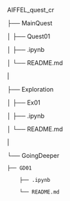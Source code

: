 AIFFEL_quest_cr

├── MainQuest

│   ├── Quest01

│       ├── .ipynb

│       └── README.md

|

├── Exploration

│   ├── Ex01

│       ├── .ipynb

│       └── README.md

|

└── GoingDeeper

    ├── GD01

        ├── .ipynb

        └── README.md

  
